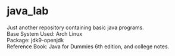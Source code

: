 # java_lab
Just another repository containing basic java programs.
<br>
Base System Used: Arch Linux
<br>
Package: jdk9-openjdk
<br>
Reference Book: Java for Dummies 6th edition, and college notes.
